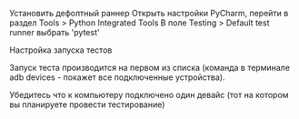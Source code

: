 Установить дефолтный раннер
Открыть настройки PyCharm, перейти в раздел Tools > Python Integrated Tools В поле Testing > Default test runner выбрать 'pytest'

Настройка запуска тестов

Запуск теста производится на первом из списка (команда в терминале adb devices - покажет все подключенные устройства).

Убедитесь что к компьютеру подключено один девайс (тот на котором вы планируете провести тестирование)





